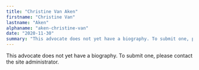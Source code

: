```yaml
---
title: "Christine Van Aken"
firstname: "Christine Van"
lastname: "Aken"
alphaname: "aken-christine-van"
date: "2020-11-30"
summary: "This advocate does not yet have a biography. To submit one, please contact the site administrator."
---
```

This advocate does not yet have a biography. To submit one, please contact the site administrator.

